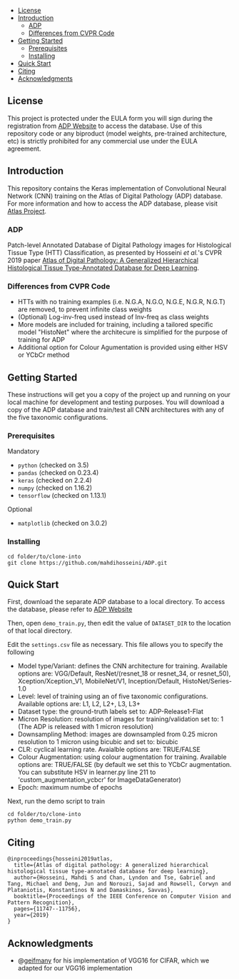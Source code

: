 - [License](#license)
- [Introduction](#introduction)
  * [ADP](#adp)
  * [Differences from CVPR Code](#differences-from-cvpr-code)
- [Getting Started](#getting-started)
  * [Prerequisites](#prerequisites)
  * [Installing](#installing)
- [Quick Start](#quick-start)
- [Citing](#citing)
- [Acknowledgments](#acknowledgments)

## License
This project is protected under the EULA form you will sign during the registration from [ADP Website](http://www.dsp.utoronto.ca/projects/ADP/) to access the database. Use of this repository code or any biproduct (model weights, pre-trained architecture, etc) is strictly prohibited for any commercial use under the EULA agreement. 

## Introduction
This repository contains the Keras implementation of Convolutional Neural Network (CNN) training on the Atlas of Digital Pathology (ADP) database. For more information and how to access the ADP database, please visit [Atlas Project](http://www.dsp.utoronto.ca/projects/ADP/).

### ADP

Patch-level Annotated Database of Digital Pathology images for Histological Tissue Type (HTT) Classification, as presented by Hosseini *et al.*'s CVPR 2019 paper [Atlas of Digital Pathology: A Generalized Hierarchical Histological Tissue Type-Annotated Database for Deep Learning](http://openaccess.thecvf.com/content_CVPR_2019/html/Hosseini_Atlas_of_Digital_Pathology_A_Generalized_Hierarchical_Histological_Tissue_Type-Annotated_CVPR_2019_paper.html).

### Differences from CVPR Code
* HTTs with no training examples (i.e. N.G.A, N.G.O, N.G.E, N.G.R, N.G.T) are removed, to prevent infinite class weights
* (Optional) Log-inv-freq used instead of Inv-freq as class weights
* More models are included for training, including a tailored specific model "HistoNet" where the architecure is simplified for the purpose of training for ADP
* Additional option for Colour Agumentation is provided using either HSV or YCbCr method

## Getting Started

These instructions will get you a copy of the project up and running on your local machine for development and testing purposes. You will download a copy of the ADP database and train/test all CNN architectures with any of the five taxonomic configurations.

### Prerequisites

Mandatory
* `python` (checked on 3.5)
* `pandas` (checked on 0.23.4)
* `keras` (checked on 2.2.4)
* `numpy` (checked on 1.16.2)
* `tensorflow` (checked on 1.13.1)

Optional
* `matplotlib` (checked on 3.0.2)

### Installing

```
cd folder/to/clone-into
git clone https://github.com/mahdihosseini/ADP.git
```

## Quick Start

First, download the separate ADP database to a local directory. To access the database, please refer to [ADP Website](http://www.dsp.utoronto.ca/projects/ADP/)

Then, open `demo_train.py`, then edit the value of `DATASET_DIR` to the location of that local directory.

Edit the `settings.csv` file as necessary. This file allows you to specify the following
* Model type/Variant: defines the CNN architecture for training. Available options are: VGG/Default, ResNet/(resnet_18 or resnet_34, or resnet_50), Xception/Xception_V1, MobileNet/V1, Inception/Default, HistoNet/Series-1.0
* Level: level of training using an of five taxonomic configurations. Available options are: L1, L2, L2+, L3, L3+
* Dataset type: the ground-truth labels set to: ADP-Release1-Flat
* Micron Resolution: resolution of images for training/validation set to: 1 (The ADP is released with 1 micron resolution)
* Downsampling Method: images are downsampled from 0.25 micron resolution to 1 micron using bicubic and set to: bicubic
* CLR: cyclical learning rate. Avaialble options are: TRUE/FALSE
* Colour Augmentation: using colour augmentation for training. Available options are: TRUE/FALSE (by default we set this to YCbCr augmentation. You can substitute HSV in learner.py line 211 to 'custom_augmentation_ycbcr' for ImageDataGenerator)
* Epoch: maximum numbe of epochs

Next, run the demo script to train
```
cd folder/to/clone-into
python demo_train.py
```

## Citing ##
```text
@inproceedings{hosseini2019atlas,
  title={Atlas of digital pathology: A generalized hierarchical histological tissue type-annotated database for deep learning},
  author={Hosseini, Mahdi S and Chan, Lyndon and Tse, Gabriel and Tang, Michael and Deng, Jun and Norouzi, Sajad and Rowsell, Corwyn and Plataniotis, Konstantinos N and Damaskinos, Savvas},
  booktitle={Proceedings of the IEEE Conference on Computer Vision and Pattern Recognition},
  pages={11747--11756},
  year={2019}
}
```

## Acknowledgments

* @[geifmany](https://github.com/geifmany/cifar-vgg) for his implementation of VGG16 for CIFAR, which we adapted for our VGG16 implementation
